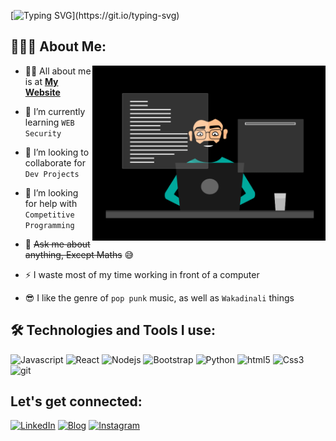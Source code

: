 [![Typing SVG](https://readme-typing-svg.demolab.com/?lines=Hello,+good+to+see+you+?;Let's+get+better+together+?)](https://git.io/typing-svg)

## 👨🏻‍💻 About Me:

<img  src="./g.gif" height="280px" align="right" />

- 🙋‍♂️ All about me is at **[My Website](https://lusule.com/)**

- 🌱 I’m currently learning `WEB Security`

- 👯 I’m looking to collaborate for `Dev Projects`

- 🤔 I’m looking for help with `Competitive Programming`

- 💬 ~~Ask me about anything, Except Maths~~ :sweat_smile:

- ⚡ I waste most of my time working in front of a computer

- 😎 I like the genre of `pop punk` music, as well as `Wakadinali` things

## 🛠️ Technologies and Tools I use:

<p>
<img alt="Javascript" src="https://img.shields.io/badge/JavaScript-323330?style=for-the-badge&logo=javascript&logoColor=F7DF1E"  height="25px"/>
<img alt="React" src="https://img.shields.io/badge/React-20232A?style=for-the-badge&logo=react&logoColor=61DAFB" height="25px"/>
<!--
  <img alt="MongoDB" src="https://img.shields.io/badge/-MongoDB-13aa52?style=flat-square&logo=mongodb&logoColor=white"  height="25px"/>
-->
<img alt="Nodejs" src="https://img.shields.io/badge/-Nodejs-43853d?style=flat-square&logo=Node.js&logoColor=white"  height="25px"/>
<img alt="Bootstrap" src="https://img.shields.io/badge/Bootstrap-563D7C?style=for-the-badge&logo=bootstrap&logoColor=white" height="25px"/>
<img alt="Python" src="https://img.shields.io/badge/Python-14354C?style=for-the-badge&logo=python&logoColor=white" height="25px"/>
<!--
<img alt="Markdown" src="https://img.shields.io/badge/Markdown-000000?style=for-the-badge&logo=markdown&logoColor=white"  height="25px"/> 
-->
<img alt="html5" src="https://img.shields.io/badge/HTML5-E34F26?style=for-the-badge&logo=html5&logoColor=white" height="25px"/>
<img alt="Css3" src="https://img.shields.io/badge/CSS3-1572B6?style=for-the-badge&logo=css3&logoColor=white" height="25px"/>
<img alt="git" src="https://img.shields.io/badge/-Git-F05032?style=flat-square&logo=git&logoColor=white" height="25px"/>
</p>

## Let's get connected:

<p><a href="https://www.linkedin.com/id/IanLusule/"  target="_blank"><img alt="LinkedIn" src="https://img.shields.io/badge/linkedin-%230077B5.svg?&style=for-the-badge&logo=linkedin&logoColor=white"  height="30px"/></a> <a href="https://lusule.com/" target="_blank"><img alt="Blog" src="https://img.shields.io/badge/Blog-0A0A0A?style=for-the-badge&logo=dev.to&logoColor=white"  height="30px"/></a> <a href="https://www.instagram.com/IanLusule/" target="_blank"><img alt="Instagram" src="https://img.shields.io/badge/Instagram-E4405F?style=for-the-badge&logo=instagram&logoColor=white"  height="30px"/></a>
</p>
